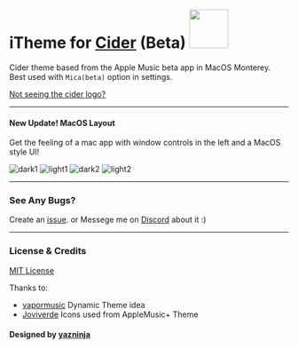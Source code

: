 # iTheme for [Cider](https://cider.sh/) (Beta) <img src="https://img.shields.io/github/stars/yazninja/apple-cider-lite?style=social" width="70"></img>

Cider theme based from the Apple Music beta app in MacOS Monterey.
Best used with `Mica(beta)` option in settings. 

[Not seeing the cider logo?](https://github.com/yazninja/iTheme/issues/10)

---
#### New Update! MacOS Layout
Get the feeling of a mac app with window controls in the left and a MacOS style UI!

![dark1](https://user-images.githubusercontent.com/71800112/159197953-64f2978d-0b10-4040-b6e6-8ba6b2a6658f.png)
![light1](https://user-images.githubusercontent.com/71800112/159197955-0b005258-3d34-47c0-b5a7-76b5206c58d5.png)
![dark2](https://user-images.githubusercontent.com/71800112/159197949-eda3ccd2-9a06-4d49-80d0-906a83289831.png)
![light2](https://user-images.githubusercontent.com/71800112/159197956-1850b176-f287-43fa-b148-80fbe558693d.png)




---

### See Any Bugs?
Create an [issue](https://github.com/yazninja/apple-cider-lite/issues).
or
Messege me on [Discord](http://discord.com/users/325495275454070786) about it :)

---

### License & Credits
[MIT License](https://github.com/yazninja/apple-cider-lite/blob/main/LICENSE)


Thanks to:
- [vapormusic](https://github.com/vapormusic) Dynamic Theme idea
- [Joviverde](https://github.com/Joviverde) Icons used from AppleMusic+ Theme

#### Designed by [yazninja](https://github.com/yazninja)
